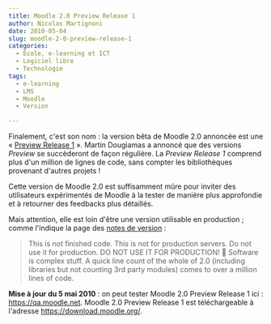 ```yaml
---
title: Moodle 2.0 Preview Release 1
author: Nicolas Martignoni
date: 2010-05-04
slug: moodle-2-0-preview-release-1
categories:
  - École, e-learning et ICT
  - Logiciel libre
  - Technologie
tags:
  - e-learning
  - LMS
  - Moodle
  - Version

---
```

Finalement, c'est son nom : la version bêta de Moodle 2.0 annoncée est une « [Preview Release 1][1] ». Martin Dougiamas a annoncé que des versions _Preview_ se succèderont de façon régulière. La _Preview Release 1_ comprend plus d'un million de lignes de code, sans compter les bibliothèques provenant d'autres projets !

Cette version de Moodle 2.0 est suffisamment mûre pour inviter des utilisateurs expérimentés de Moodle à la tester de manière plus approfondie et à retourner des feedbacks plus détaillés.

Mais attention, elle est loin d'être une version utilisable en production ; comme l'indique la page des [notes de version][1] :

> This is not finished code. This is not for production servers. Do not use it for production. DO NOT USE IT FOR PRODUCTION! 🙂
> Software is complex stuff. A quick line count of the whole of 2.0 (including libraries but not counting 3rd party modules) comes to over a million lines of code.

__Mise à jour du 5 mai 2010__ : on peut tester Moodle 2.0 Preview Release 1 ici : https://qa.moodle.net. Moodle 2.0 Preview Release 1 est téléchargeable à l'adresse https://download.moodle.org/.

 [1]: https://docs.moodle.org/dev/Moodle_2.0_Preview_1_release_notes

<!--more-->
